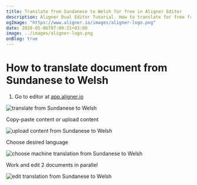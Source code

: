```yaml
---
title: Translate from Sundanese to Welsh for free in Aligner Editor
description: Aligner Dual Editor Tutorial. How to translate for free from Sundanese to Welsh. Aligner is multilingual document management platform. 
ogImage: "https://www.aligner.io/images/aligner-logo.png"
date: 2020-05-06T07:09:21+03:00
image: ../images/aligner-logo.png
onBlog: true
---
```


# How to translate document from Sundanese to Welsh

1. Go to editor at [app.aligner.io](https://app.aligner.io "Aligner App web page")

![translate from Sundanese to Welsh](../aligner-blank-editor.png "translate from Sundanese to Welsh")

Copy-paste content or upload content

![upload content from Sundanese to Welsh](../aligner-uploaded-document.png "upload content from Sundanese to Welsh")

Choose desired language

![choose machine translation from Sundanese to Welsh](../aligner-language-dropdown.png "choose machine translation from Sundanese to Welsh")

Work and edit 2 documents in parallel

![edit translation from Sundanese to Welsh](../aligner-double-sitded-editor.png "edit translation from Sundanese to Welsh")

